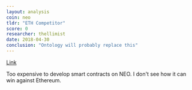 ```yaml
---
layout: analysis
coin: neo
tldr: "ETH Competitor"
score: 0
researcher: thellimist
date: 2018-04-30
conclusion: "Ontology will probably replace this"
---
```


[Link](https://github.com/breakpoint-labs/public/blob/master/coins/Neo.md)

Too expensive to develop smart contracts on NEO. I don't see how it can win against Ethereum. 

